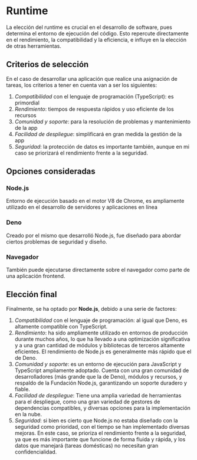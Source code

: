 # Runtime

La elección del runtime es crucial en el desarrollo de software, pues determina
el entorno de ejecución del código. Esto repercute directamente en el rendimiento,
la compatibilidad y la eficiencia, e influye en la elección de otras herramientas.

## Criterios de selección

En el caso de desarrollar una aplicación que realice una asignación de tareas, los
criterios a tener en cuenta van a ser los siguientes:

1. *Compatibilidad* con el lenguaje de programación (TypeScript): es primordial
2. *Rendimiento*: tiempos de respuesta rápidos y uso eficiente de los recursos
3. *Comunidad y soporte*: para la resolución de problemas y mantenimiento de la app
4. *Facilidad de despliegue*: simplificará en gran medida la gestión de la app
5. *Seguridad*: la protección de datos es importante también, aunque en mi caso
se priorizará el rendimiento frente a la seguridad.

## Opciones consideradas

### Node.js

Entorno de ejecución basado en el motor V8 de Chrome, es ampliamente utilizado en
el desarrollo de servidores y aplicaciones en línea

### Deno

Creado por el mismo que desarrolló Node.js, fue diseñado para abordar ciertos
problemas de seguridad y diseño.

### Navegador

También puede ejecutarse directamente sobre el navegador como parte de una
aplicación frontend.

## Elección final

Finalmente, se ha optado por **Node.js**, debido a una serie de factores:

1. *Compatibilidad* con el lenguaje de programación: al igual que Deno,
es altamente compatible con TypeScript.
2. *Rendimiento*: ha sido ampliamente utilizado en entornos de producción
durante muchos años, lo que ha llevado a una optimización significativa y
a una gran cantidad de módulos y bibliotecas de terceros altamente eficientes.
El rendimiento de Node.js es generalmente más rápido que el de Deno.
3. *Comunidad y soporte*: es un entorno de ejecución para JavaScript y TypeScript
ampliamente adoptado. Cuenta con una gran comunidad de desarrolladores (más grande
que la de Deno), módulos y recursos, y respaldo de la Fundación Node.js,
garantizando un soporte duradero y fiable.
4. *Facilidad de despliegue*: Tiene una amplia variedad de herramientas para el
despliegue, como una gran variedad de gestores de dependencias compatibles,
y diversas opciones para la implementación en la nube.
5. *Seguridad*: si bien es cierto que Node.js no estaba diseñado con la seguridad
como prioridad, con el tiempo se han implementado diversas mejoras. En este caso,
se prioriza el rendimiento frente a la seguridad, ya que es más importante que
funcione de forma fluida y rápida, y los datos que manejará (tareas domésticas)
no necesitan gran confidencialidad.
